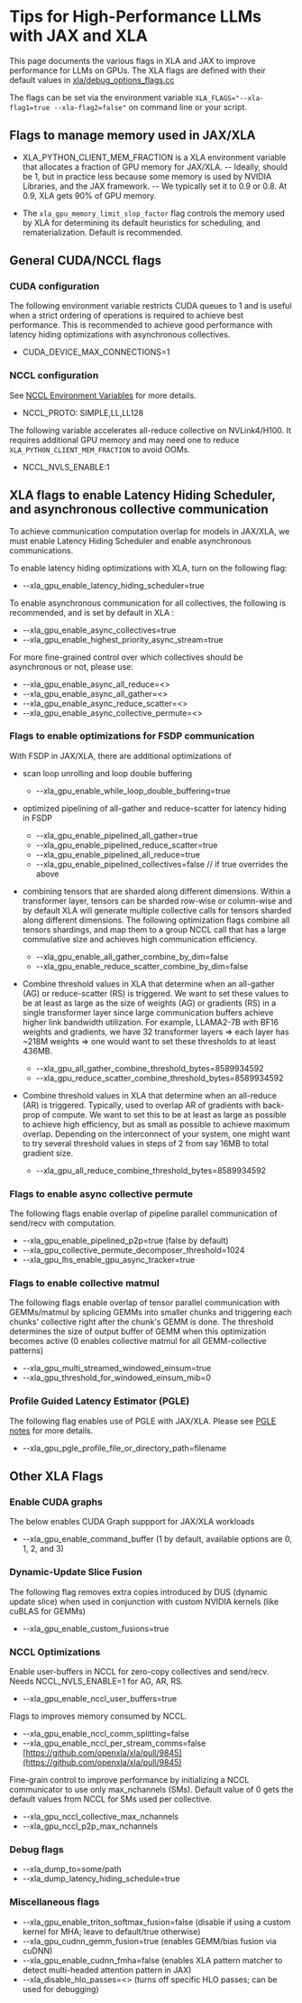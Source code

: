 # Tips for High-Performance LLMs with JAX and XLA 

This page documents the various flags in XLA and JAX to improve performance for LLMs on GPUs. The XLA flags are defined with their default values in [xla/debug_options_flags.cc](https://github.com/openxla/xla/blob/main/xla/debug_options_flags.cc)

The flags can be set via the environment variable `XLA_FLAGS="--xla-flag1=true --xla-flag2=false"` on command line or your script.


## Flags to manage memory used in JAX/XLA

- XLA_PYTHON_CLIENT_MEM_FRACTION is a XLA environment variable that allocates a fraction of GPU memory for JAX/XLA.
--  Ideally, should be 1, but in practice less because some memory is used by NVIDIA Libraries, and the JAX framework.
--  We typically set it to 0.9 or 0.8. At 0.9, XLA gets 90% of GPU memory.

- The `xla_gpu_memory_limit_slop_factor` flag controls the memory used by XLA for determining its default heuristics for scheduling, and rematerialization. Default is recommended.


## General CUDA/NCCL flags 

### CUDA configuration

The following environment variable restricts CUDA queues to 1 and is useful when a strict ordering of operations is required to achieve best performance. This is recommended to achieve good performance with latency hiding optimizations with asynchronous collectives.
- CUDA_DEVICE_MAX_CONNECTIONS=1
  
### NCCL configuration 

See [NCCL Environment Variables](https://docs.nvidia.com/deeplearning/nccl/user-guide/docs/env.html) for more details.
- NCCL_PROTO: SIMPLE,LL,LL128

The following variable accelerates all-reduce collective on NVLink4/H100. It requires additional GPU memory and may need one to reduce `XLA_PYTHON_CLIENT_MEM_FRACTION` to avoid OOMs.
- NCCL_NVLS_ENABLE:1 


## XLA flags to enable Latency Hiding Scheduler, and asynchronous collective communication

To achieve communication computation overlap for models in JAX/XLA, we must enable Latency Hiding Scheduler and enable asynchronous communications. 

To enable latency hiding optimizations with XLA, turn on the following flag: 

- --xla_gpu_enable_latency_hiding_scheduler=true 

To enable asynchronous communication for all collectives, the following is recommended, and is set by default in XLA :

- --xla_gpu_enable_async_collectives=true
- --xla_gpu_enable_highest_priority_async_stream=true

For more fine-grained control over which collectives should be asynchronous or not, please use: 

- --xla_gpu_enable_async_all_reduce=<>
- --xla_gpu_enable_async_all_gather=<>
- --xla_gpu_enable_async_reduce_scatter=<> 
- --xla_gpu_enable_async_collective_permute=<>


### Flags to enable optimizations for FSDP communication 

With FSDP in JAX/XLA, there are additional optimizations of 

- scan loop unrolling and loop double buffering 
    - --xla_gpu_enable_while_loop_double_buffering=true
      
- optimized pipelining of all-gather and reduce-scatter for latency hiding in FSDP
    - --xla_gpu_enable_pipelined_all_gather=true
    - --xla_gpu_enable_pipelined_reduce_scatter=true
    - --xla_gpu_enable_pipelined_all_reduce=true 
    - --xla_gpu_enable_pipelined_collectives=false // if true overrides the above
      
- combining tensors that are sharded along different dimensions. Within a transformer layer, tensors can be sharded row-wise or column-wise and by default XLA will generate multiple collective calls for tensors sharded along different dimensions. The following optimization flags combine all tensors shardings, and map them to a group NCCL call that has a large commulative size and achieves high communication efficiency. 
    - --xla_gpu_enable_all_gather_combine_by_dim=false
    - --xla_gpu_enable_reduce_scatter_combine_by_dim=false
      
- Combine threshold values in XLA that determine when an all-gather (AG) or reduce-scatter (RS) is triggered. We want to set these values to be at least as large as the size of weights (AG) or gradients (RS) in a single transformer layer since large communication buffers achieve higher link bandwidth utilization. For example, LLAMA2-7B with BF16 weights and gradients, we have 32 transformer layers => each layer has ~218M weights => one would want to set these thresholds to at least 436MB.
    - --xla_gpu_all_gather_combine_threshold_bytes=8589934592
    - --xla_gpu_reduce_scatter_combine_threshold_bytes=8589934592
      
- Combine threshold values in XLA that determine when an all-reduce (AR) is triggered. Typically, used to overlap AR of gradients with back-prop of compute. We want to set this to be at least as large as possible to achieve high efficiency, but as small as possible to achieve maximum overlap. Depending on the interconnect of your system, one might want to try several threshold values in steps of 2 from say 16MB to total gradient size.
    - --xla_gpu_all_reduce_combine_threshold_bytes=8589934592


### Flags to enable async collective permute 

The following flags enable overlap of pipeline parallel communication of send/recv with computation. 
- --xla_gpu_enable_pipelined_p2p=true  (false by default)
- --xla_gpu_collective_permute_decomposer_threshold=1024
- --xla_gpu_lhs_enable_gpu_async_tracker=true

### Flags to enable collective matmul

The following flags enable overlap of tensor parallel communication with GEMMs/matmul by splicing GEMMs into smaller chunks and triggering each chunks' collective right after the chunk's GEMM is done. The threshold determines the size of output buffer of GEMM when this optimization becomes active (0 enables collective matmul for all GEMM-collective patterns)
- --xla_gpu_multi_streamed_windowed_einsum=true
- --xla_gpu_threshold_for_windowed_einsum_mib=0

### Profile Guided Latency Estimator (PGLE)

The following flag enables use of PGLE with JAX/XLA. Please see [PGLE notes](https://github.com/NVIDIA/JAX-Toolbox/blob/main/rosetta/docs/PGLE.md) for more details.
- --xla_gpu_pgle_profile_file_or_directory_path=filename

## Other XLA Flags 

### Enable CUDA graphs

The below enables CUDA Graph suppport for JAX/XLA workloads
- --xla_gpu_enable_command_buffer (1 by default, available options are 0, 1, 2, and 3)

### Dynamic-Update Slice Fusion

The following flag removes extra copies introduced by DUS (dynamic update slice) when used in conjunction with custom NVIDIA kernels (like cuBLAS for GEMMs)
- --xla_gpu_enable_custom_fusions=true

### NCCL Optimizations

Enable user-buffers in NCCL for zero-copy collectives and send/recv. Needs NCCL_NVLS_ENABLE=1 for AG, AR, RS.
- --xla_gpu_enable_nccl_user_buffers=true

Flags to improves memory consumed by NCCL.
- --xla_gpu_enable_nccl_comm_splitting=false  
- --xla_gpu_enable_nccl_per_stream_comms=false [https://github.com/openxla/xla/pull/9845](https://github.com/openxla/xla/pull/9845)

Fine-grain control to improve performance by initializing a NCCL communicator to use only max_nchannels (SMs). Default value of 0 gets the default values from NCCL for SMs used per collective.
- --xla_gpu_nccl_collective_max_nchannels
- --xla_gpu_nccl_p2p_max_nchannels

### Debug flags 
- --xla_dump_to=some/path
- --xla_dump_latency_hiding_schedule=true

### Miscellaneous flags 
- --xla_gpu_enable_triton_softmax_fusion=false (disable if using a custom kernel for MHA; leave to default/true otherwise)
- --xla_gpu_cudnn_gemm_fusion=true (enables GEMM/bias fusion via cuDNN)
- --xla_gpu_enable_cudnn_fmha=false (enables XLA pattern matcher to detect multi-headed attention pattern in JAX)
- --xla_disable_hlo_passes=<> (turns off specific HLO passes; can be used for debugging)




